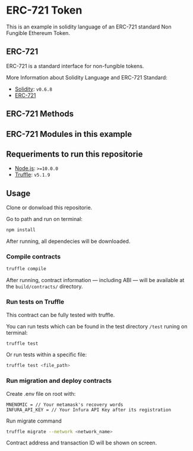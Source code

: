 # ERC-721 Token

This is an example in solidity language of an ERC-721 standard Non Fungible Ethereum Token.

## ERC-721

ERC-721 is a standard interface for non-fungible tokens. 

More Information about Solidity Language and ERC-721 Standard:

- [Solidity](https://solidity.readthedocs.io/en/v0.6.8/): `v0.6.8`
- [ERC-721](https://eips.ethereum.org/EIPS/eip-721)

## ERC-721 Methods

## ERC-721 Modules in this example

## Requeriments to run this repositorie

- [Node.js](https://nodejs.org/download/release/latest-v10.x/): `>=10.0.0`
- [Truffle](https://www.trufflesuite.com/truffle): `v5.1.9`

## Usage

Clone or donwload this repositorie.

Go to path and run on terminal:

```sh
npm install
```
After running, all dependecies will be downloaded.

### Compile contracts

```sh
truffle compile
```

After running, contract information &mdash; including ABI &mdash; will be available at the `build/contracts/` directory.

### Run tests on Truffle

This contract can be fully tested with truffle.

You can run tests which can be found in the test directory `/test` runing on terminal:

```sh
truffle test
```

Or run tests within a specific file:

```sh
truffle test <file_path>
```

### Run migration and deploy contracts

Create .env file on root with:

```
MNENOMIC = // Your metamask's recovery words
INFURA_API_KEY = // Your Infura API Key after its registration
```
Run migrate command

```sh
truffle migrate --network <network_name>
```

Contract address and transaction ID will be shown on screen.
